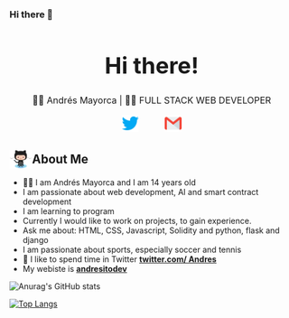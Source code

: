 ### Hi there 👋

<h1 style="font-size: 2.5rem; font-weight: bold; text-align: center;" align='center'>Hi there!</h1> 

<p style="text-align: center; font-size: 1rem;" align='center'>👦🏻 Andrés Mayorca | 👨‍💻 FULL STACK WEB DEVELOPER</p>
<div align='center' style="display: flex; flex-wrap: wrap; justify-content: center; align-items: flex-start; column-gap: 20px;">
<a margin='0 0.8rem' style="margin: 0 0.8rem; outline: none;" href="https://twitter.com/andresitodev" target="_blank"><img src="./social-media/twitter.svg" alt="andresitodev" width="30"  /></a>
<a margin='0 0.8rem' style="margin: 0 0.8rem; outline: none;" href='mailto:andresitodev@gmail.com' target='_blank'><img src="./social-media/gmail.svg" width="30" alt="andresitodev" /></a>
</div>


<h2 style="display: flex; align-items: center; margin-bottom: 1rem;"><img style="width: 40px; margin: 0;" src="./Octocat.png" alt="🌟" width='40' /> About Me</h2>

- 👨‍💻 I am Andrés Mayorca and I am 14 years old
- I am passionate about web development, AI and smart contract development
- I am learning to program
- Currently I would like to work on projects, to gain experience.
- Ask me about: HTML, CSS, Javascript, Solidity and python, flask and django
- I am passionate about sports, especially soccer and tennis
- 💬 I like to spend time in Twitter **[twitter.com/ Andres](https://twitter.com/andresitodev)**
- My webiste is **[andresitodev](https://andresitodev.netlify.app)**


![Anurag's GitHub stats](https://github-readme-stats.vercel.app/api?username=andresitodev&show_icons=true&theme=vue)


[![Top Langs](https://github-readme-stats.vercel.app/api/top-langs/?username=andresitodev&layout=compact)](https://github.com/andresitodev/github-readme-stats)
